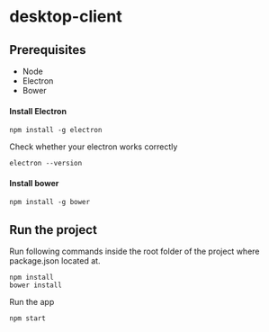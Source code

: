 # desktop-client

## Prerequisites
* Node
* Electron
* Bower

#### Install Electron

    npm install -g electron
    
Check whether your electron works correctly

    electron --version

#### Install bower

    npm install -g bower

## Run the project

Run following commands inside the root folder of the project where package.json located at. 

    npm install
    bower install
    
Run the app

    npm start